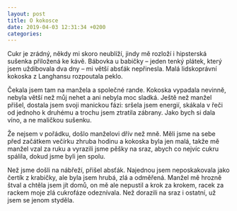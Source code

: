 ```yaml
---
layout: post
title: O kokosce
date: 2019-04-03 12:31:34 +0200
categories: 
---
```


Cukr je zrádný, někdy mi skoro neublíží, jindy mě rozloží i hipsterská sušenka přiložená ke kávě. Bábovka u babičky – jeden tenký plátek, který jsem uždibovala dva dny – mi větší absťák nepřinesla. Malá lidskoprávní kokoska z Langhansu rozpoutala peklo.

Čekala jsem tam na manžela a společné rande. Kokoska vypadala nevinně, nebyla větší než můj nehet a ani nebyla moc sladká. Ještě než manžel přišel, dostala jsem svoji manickou fázi: sršela jsem energií, skákala v řeči od jednoho k druhému a trochu jsem ztratila zábrany. Jako bych si dala víno, a ne maličkou sušenku.

Že nejsem v pořádku, došlo manželovi dřív než mně. Měli jsme na sebe před začátkem večírku zhruba hodinu a kokoska byla jen malá, takže mě manžel vzal za ruku a vyrazili jsme pěšky na sraz, abych co nejvíc cukru spálila, dokud jsme byli jen spolu.

Než jsme došli na nábřeží, přišel absťák. Najednou jsem neposkakovala jako čertík z krabičky, ale byla jsem hrubá, zlá a odměřená. Manžel mě hrozně štval a chtěla jsem jít domů, on mě ale nepustil a krok za krokem, racek za rackem moje zlá cukrofáze odeznívala. Než dorazili na sraz i ostatní, už jsem se jenom styděla.